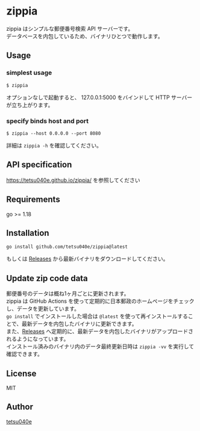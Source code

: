 # zippia

zippia はシンプルな郵便番号検索 API サーバーです。  
データベースを内包しているため、バイナリひとつで動作します。  

## Usage

### simplest usage
```
$ zippia
```
オプションなしで起動すると、 127.0.0.1:5000 をバインドして HTTP サーバーが立ち上がります。

### specify binds host and port

```
$ zippia --host 0.0.0.0 --port 8080
```

詳細は `zippia -h` を確認してください。

## API specification

https://tetsu040e.github.io/zippia/ を参照してください


## Requirements

go >= 1.18

## Installation

```
go install github.com/tetsu040e/zippia@latest
```
もしくは [Releases](https://github.com/tetsu040e/zippia/releases/latest) から最新バイナリをダウンロードしてください。

## Update zip code data

郵便番号のデータは概ね1ヶ月ごとに更新されます。  
zippia は GitHub Actions を使って定期的に日本郵政のホームページをチェックし、データを更新しています。  
`go install` でインストールした場合は `@latest` を使って再インストールすることで、最新データを内包したバイナリに更新できます。　　  
また、[Releases](https://github.com/tetsu040e/zippia/releases/latest) へ定期的に、最新データを内包したバイナリがアップロードされるようになっています。  
インストール済みのバイナリ内のデータ最終更新日時は `zippia -vv` を実行して確認できます。

## License

MIT

## Author

[tetsu040e](https://github.com/tetsu040e)
